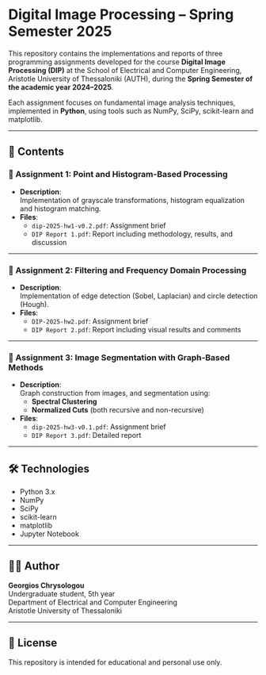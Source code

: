 
# Digital Image Processing – Spring Semester 2025

This repository contains the implementations and reports of three programming assignments developed for the course **Digital Image Processing (DIP)** at the School of Electrical and Computer Engineering, Aristotle University of Thessaloniki (AUTH), during the **Spring Semester of the academic year 2024–2025**.

Each assignment focuses on fundamental image analysis techniques, implemented in **Python**, using tools such as NumPy, SciPy, scikit-learn and matplotlib.

---

## 📁 Contents

### 📝 Assignment 1: Point and Histogram-Based Processing

- **Description**:  
  Implementation of grayscale transformations, histogram equalization and histogram matching.
- **Files**:  
  - `dip-2025-hw1-v0.2.pdf`: Assignment brief  
  - `DIP Report 1.pdf`: Report including methodology, results, and discussion  

---

### 📝 Assignment 2: Filtering and Frequency Domain Processing

- **Description**:  
  Implementation of edge detection (Sobel, Laplacian) and circle detection (Hough).
- **Files**:  
  - `DIP-2025-hw2.pdf`: Assignment brief  
  - `DIP Report 2.pdf`: Report including visual results and comments  
---

### 📝 Assignment 3: Image Segmentation with Graph-Based Methods

- **Description**:  
  Graph construction from images, and segmentation using:
  - **Spectral Clustering**
  - **Normalized Cuts** (both recursive and non-recursive)
- **Files**:  
  - `dip-2025-hw3-v0.1.pdf`: Assignment brief  
  - `DIP Report 3.pdf`: Detailed report  
---

## 🛠 Technologies

- Python 3.x
- NumPy
- SciPy
- scikit-learn
- matplotlib
- Jupyter Notebook

---

## 👨‍🎓 Author

**Georgios Chrysologou**  
Undergraduate student, 5th year  
Department of Electrical and Computer Engineering  
Aristotle University of Thessaloniki

---

## 📜 License

This repository is intended for educational and personal use only.

